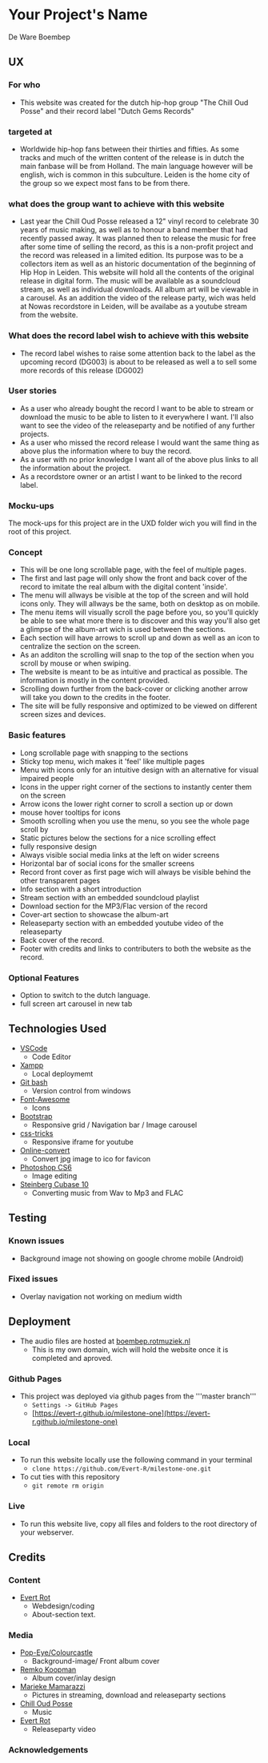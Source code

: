 # Your Project's Name

De Ware Boembep
 
## UX

### For who 
- This website was created for the dutch hip-hop group "The Chill Oud Posse" and their record label "Dutch Gems Records"

### targeted at
- Worldwide hip-hop fans between their thirties and fifties. As some tracks and much of the written content of the release is in dutch the main fanbase will be from Holland. The main language however will be english, wich is common in this subculture. Leiden is the home city of the group so we expect most fans to be from there.

### what does the group want to achieve with this website
- Last year the Chill Oud Posse released a 12" vinyl record to celebrate 30 years of music making, as well as to honour a band member that had recently passed away. It was planned then to release the music for free after some time of selling the record, as this is a non-profit project and the record was released in a limited edition. Its purpose was to be a collectors item as well as an historic documentation of the beginning of Hip Hop in Leiden. This website will hold all the contents of the original release in digital form. The music will be available as a soundcloud stream, as well as individual downloads. All album art will be viewable in a carousel. As an addition the video of the release party, wich was held at Nowas recordstore in Leiden, will be availabe as a youtube stream from the website. 

### What does the record label wish to achieve with this website
- The record label wishes to raise some attention back to the label as the upcoming record (DG003) is about to be released as well a to sell some more records of this release (DG002)

### User stories
- As a user who already bought the record I want to be able to stream or download the music to be able to listen to it everywhere I want. I'll also want to see the video of the releaseparty and be notified of any further projects.
- As a user who missed the record release I would want the same thing as above plus the information where to buy the record.
- As a user with no prior knowledge I want all of the above plus links to all the information about the project.
- As a recordstore owner or an artist I want to be linked to the record label.

### Mocku-ups
The mock-ups for this project are in the UXD folder wich you will find in the root of this project.

### Concept
- This will be one long scrollable page, with the feel of multiple pages. 
- The first and last page will only show the front and back cover of the record to imitate the real album with the digital content 'inside'. 
- The menu will allways be visible at the top of the screen and will hold icons only. They will allways be the same, both on desktop as on mobile. 
- The menu items will visually scroll the page before you, so you'll quickly be able to see what more there is to discover and this way you'll also get a glimpse of the album-art wich is used between the sections. 
- Each section will have arrows to scroll up and down as well as an icon to centralize the section on the screen. 
- As an additon the scrolling will snap to the top of the section when you scroll by mouse or when swiping. 
- The website is meant to be as intuitive and practical as possible. The information is mostly in the content provided. 
- Scrolling down further from the back-cover or clicking another arrow will take you down to the credits in the footer.
- The site will be fully responsive and optimized to be viewed on different screen sizes and devices.
 
### Basic features
- Long scrollable page with snapping to the sections
- Sticky top menu, wich makes it 'feel' like multiple pages
- Menu with icons only for an intuitive design with an alternative for visual impaired people
- Icons in the upper right corner of the sections to instantly center them on the screen
- Arrow icons the lower right corner to scroll a section up or down
- mouse hover tooltips for icons
- Smooth scrolling when you use the menu, so you see the whole page scroll by
- Static pictures below the sections for a nice scrolling effect
- fully responsive design
- Always visible social media links at the left on wider screens
- Horizontal bar of social icons for the smaller screens
- Record front cover as first page wich will always be visible behind the other transparent pages
- Info section with a short introduction
- Stream section with an embedded soundcloud playlist
- Download section for the MP3/Flac version of the record
- Cover-art section to showcase the album-art
- Releaseparty section with an embedded youtube video of the releaseparty
- Back cover of the record. 
- Footer with credits and links to contributers to both the website as the record.

### Optional Features
- Option to switch to the dutch language.
- full screen art carousel in new tab

## Technologies Used
- [VSCode](https://code.visualstudio.com)
    - Code Editor
- [Xampp](https://www.apachefriends.org)
    - Local deploymemt
- [Git bash](https://gitforwindows.org)
    - Version control from windows
- [Font-Awesome](https://fontawesome.com)
    - Icons
- [Bootstrap](https://getbootstrap.com)
    - Responsive grid / Navigation bar / Image carousel
- [css-tricks](https://css-tricks.com/NetMag/FluidWidthVideo/Article-FluidWidthVideo.php)
    - Responsive iframe for youtube
- [Online-convert](https://image.online-convert.com/convert-to-ico)
    - Convert jpg image to ico for favicon
- [Photoshop CS6](https://www.adobe.com/products/cs6.html)
    - Image editing 
- [Steinberg Cubase 10](https://new.steinberg.net/cubase/) 
    - Converting music from Wav to Mp3 and FLAC


## Testing

### Known issues
- Background image not showing on google chrome mobile (Android)

### Fixed issues
- Overlay navigation not working on medium width

## Deployment
- The audio files are hosted at [boembep.rotmuziek.nl](https://boembep.rotmuziek.nl)
    - This is my own domain, wich will hold the website once it is completed and aproved.

### Github Pages
- This project was deployed via github pages from the '''master branch'''
    - ```Settings -> GitHub Pages```
    - [https://evert-r.github.io/milestone-one](https://evert-r.github.io/milestone-one)

### Local
- To run this website locally use the following command in your terminal
    - ```clone https://github.com/Evert-R/milestone-one.git```
- To cut ties with this repository
    - ```git remote rm origin```

### Live
- To run this website live, copy all files and folders to the root directory of your webserver.

## Credits

### Content
- [Evert Rot](https://evertrot.nl)
    - Webdesign/coding
    - About-section text.
### Media
- [Pop-Eye/Colourcastle](https://www.colourcastle.nl)
    - Background-image/ Front album cover
- [Remko Koopman](https://remkokoopman.nl) 
    - Album cover/inlay design
- [Marieke Mamarazzi](https://www.mmmriek.com) 
    - Pictures in streaming, download and releaseparty sections
- [Chill Oud Posse](https://rotmuziek.nl)
    - Music
- [Evert Rot](https://evertrot.nl)
    - Releaseparty video

### Acknowledgements
